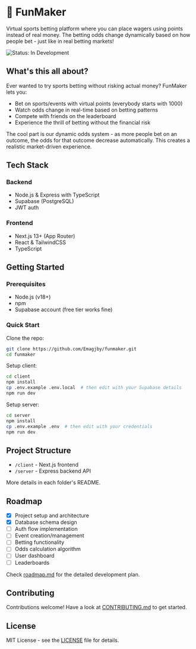 # 🎲 FunMaker

Virtual sports betting platform where you can place wagers using points instead of real money. The betting odds change dynamically based on how people bet - just like in real betting markets!

![Status: In Development](https://img.shields.io/badge/Status-In%20Development-yellow)

## What's this all about?

Ever wanted to try sports betting without risking actual money? FunMaker lets you:

- Bet on sports/events with virtual points (everybody starts with 1000)
- Watch odds change in real-time based on betting patterns
- Compete with friends on the leaderboard
- Experience the thrill of betting without the financial risk

The cool part is our dynamic odds system - as more people bet on an outcome, the odds for that outcome decrease automatically. This creates a realistic market-driven experience.

## Tech Stack

### Backend
- Node.js & Express with TypeScript
- Supabase (PostgreSQL) 
- JWT auth

### Frontend
- Next.js 13+ (App Router)
- React & TailwindCSS
- TypeScript

## Getting Started

### Prerequisites
- Node.js (v18+)
- npm
- Supabase account (free tier works fine)

### Quick Start

Clone the repo:
```bash
git clone https://github.com/Emagjby/funmaker.git
cd funmaker
```

Setup client:
```bash
cd client
npm install
cp .env.example .env.local  # then edit with your Supabase details
npm run dev
```

Setup server: 
```bash
cd server
npm install
cp .env.example .env  # then edit with your credentials
npm run dev
```

## Project Structure

- `/client` - Next.js frontend
- `/server` - Express backend API

More details in each folder's README.

## Roadmap

- [x] Project setup and architecture
- [x] Database schema design
- [ ] Auth flow implementation 
- [ ] Event creation/management
- [ ] Betting functionality
- [ ] Odds calculation algorithm
- [ ] User dashboard
- [ ] Leaderboards

Check [roadmap.md](roadmap.md) for the detailed development plan.

## Contributing

Contributions welcome! Have a look at [CONTRIBUTING.md](CONTRIBUTING.md) to get started.

## License

MIT License - see the [LICENSE](LICENSE) file for details. 